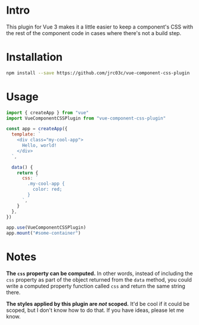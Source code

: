 # Intro

This plugin for Vue 3 makes it a little easier to keep a component's CSS with the rest of the component code in cases where there's not a build step.

# Installation

```bash
npm install --save https://github.com/jrc03c/vue-component-css-plugin
```

# Usage

```js
import { createApp } from "vue"
import VueComponentCSSPlugin from "vue-component-css-plugin"

const app = createApp({
  template: `
    <div class="my-cool-app">
      Hello, world!
    </div>
  `,

  data() {
    return {
      css: `
        .my-cool-app {
          color: red;
        }
      `,
    }
  },
})

app.use(VueComponentCSSPlugin)
app.mount("#some-container")
```

# Notes

**The `css` property can be computed.** In other words, instead of including the `css` property as part of the object returned from the `data` method, you could write a computed property function called `css` and return the same string there.

**The styles applied by this plugin are _not_ scoped.** It'd be cool if it could be scoped, but I don't know how to do that. If you have ideas, please let me know.
